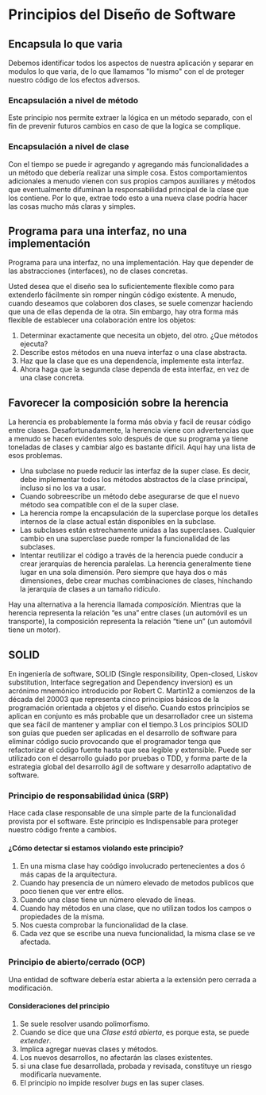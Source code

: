 # Principios del Diseño de Software

## Encapsula lo que varia

Debemos identificar todos los aspectos de nuestra aplicación y separar en modulos lo que varia, de lo que llamamos "lo mismo" con el de proteger nuestro código de los efectos adversos.

### Encapsulación a nivel de método

Este principio nos permite extraer la lógica en un método separado, con el fin de prevenir futuros cambios en caso de que la logica se complique.

### Encapsulación a nivel de clase

Con el tiempo se puede ir agregando y agregando más funcionalidades a un método que debería realizar una simple cosa. Estos comportamientos adicionales a menudo vienen con sus propios campos auxiliares y métodos que eventualmente difuminan la responsabilidad principal de la clase que los contiene. Por lo que, extrae todo esto a una nueva clase podría hacer las cosas mucho más claras y simples.

## Programa para una interfaz, no una implementación

Programa para una interfaz, no una implementación. Hay que depender de las abstracciones (interfaces), no de clases concretas.

Usted desea que el diseño sea lo suficientemente flexible como para extenderlo fácilmente sin romper ningún código existente. A menudo, cuando deseamos que colaboren dos clases, se suele comenzar haciendo que una de ellas dependa de la otra. Sin embargo, hay otra forma más flexible de establecer una colaboración entre los objetos:

1. Determinar exactamente que necesita un objeto, del otro. ¿Que métodos ejecuta?
2. Describe estos métodos en una nueva interfaz o una clase abstracta.
3. Haz que la clase que es una dependencía, implemente esta interfaz.
4. Ahora haga que la segunda clase dependa de esta interfaz, en vez de una clase concreta.

## Favorecer la composición sobre la herencia

La herencia es probablemente la forma más obvia y facil de reusar código entre clases. Desafortunadamente, la herencia viene con advertencias que a menudo se hacen evidentes solo después de que su programa ya tiene toneladas de clases y cambiar algo es bastante difícil. Aquí hay una lista de esos problemas.

-  Una subclase no puede reducir las interfaz de la super clase. Es decir, debe implementar todos los métodos abstractos de la clase principal, incluso si no los va a usar.
-  Cuando sobreescribe un método debe asegurarse de que el nuevo método sea compatible con el de la super clase.
- La herencia rompe la encapsulación de la superclase porque los detalles internos de la clase actual están disponibles en la subclase. 
- Las subclases están estrechamente unidas a las superclases. Cualquier cambio en una superclase puede romper la funcionalidad de las subclases.
- Intentar reutilizar el código a través de la herencia puede conducir a crear jerarquías de herencia paralelas. La herencia generalmente tiene lugar en una sola dimensión. Pero siempre que haya dos o más dimensiones, debe crear muchas combinaciones de clases, hinchando la jerarquía de clases a un tamaño ridículo.

Hay una alternativa a la herencia llamada *composición*. Mientras que la herencia representa la relación “es una” entre clases (un automóvil es un transporte), la composición representa la relación “tiene un” (un automóvil tiene un motor).

## SOLID

En ingeniería de software, SOLID (Single responsibility, Open-closed, Liskov substitution, Interface segregation and Dependency inversion) es un acrónimo mnemónico introducido por Robert C. Martin1​2​ a comienzos de la década del 20003​ que representa cinco principios básicos de la programación orientada a objetos y el diseño. Cuando estos principios se aplican en conjunto es más probable que un desarrollador cree un sistema que sea fácil de mantener y ampliar con el tiempo.3​ Los principios SOLID son guías que pueden ser aplicadas en el desarrollo de software para eliminar código sucio provocando que el programador tenga que refactorizar el código fuente hasta que sea legible y extensible. Puede ser utilizado con el desarrollo guiado por pruebas o TDD, y forma parte de la estrategia global del desarrollo ágil de software y desarrollo adaptativo de software.


### Principio de responsabilidad única (SRP)

Hace cada clase responsable de una simple parte de la funcionalidad provista por el software. Este principio es Indispensable para proteger nuestro código frente a cambios.

#### ¿Cómo detectar si estamos violando este principio?

1. En una misma clase hay coódigo involucrado pertenecientes a dos ó más capas de la arquitectura.
2. Cuando hay presencia de un número elevado de metodos publicos que poco tienen que ver entre ellos. 
3. Cuando una clase tiene un número elevado de lineas.
4. Cuando hay métodos en una clase, que no utilizan todos los campos o propiedades de la misma.
5. Nos cuesta comprobar la funcionalidad de la clase.
6. Cada vez que se escribe una nueva funcionalidad, la misma clase se ve afectada.

### Principio de abierto/cerrado (OCP)

Una entidad de software debería estar abierta a la extensión pero cerrada a modificación.

#### Consideraciones del principio

1. Se suele resolver usando polimorfismo.
2. Cuando se dice que una *Clase está abierta*, es porque esta, se puede _extender_.
3. Implica agregar nuevas clases y métodos.
4. Los nuevos desarrollos, no afectarán las clases existentes.
5. si una clase fue desarrollada, probada y revisada, constituye un riesgo modificarla nuevamente.
6. El principio no impide resolver *bugs* en las super clases. 







